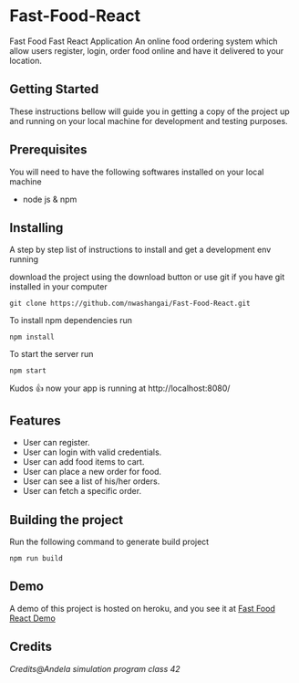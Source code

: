 # Fast-Food-React
Fast Food Fast React Application
An online food ordering system which allow users register, login, order food online and have it delivered to your location.

## **Getting Started**

These instructions bellow will guide you in getting a copy of the project up and running on your local machine for development and testing purposes. 

## Prerequisites

You will need to have the following softwares installed on your local machine

  - node js & npm

## Installing

A step by step list of instructions to install and get a development env running

download the project using the download button or use git if you have git installed in your computer

```
git clone https://github.com/nwashangai/Fast-Food-React.git
``` 
To install npm dependencies run
```
npm install
```
To start the server run
```
npm start
```
Kudos :+1: now your app is running at http://localhost:8080/

## Features
* User can register.
* User can login with valid credentials.
* User can add food items to cart.
* User can place a new order for food.
* User can see a list of his/her orders.
* User can fetch a specific order.

## Building the project

Run the following command to generate build project
```
npm run build
```
## Demo

A demo of this project is hosted on heroku, and you see it at [Fast Food React Demo](https://fast-foody.herokuapp.com)

## Credits

*Credits@Andela simulation program class 42*
